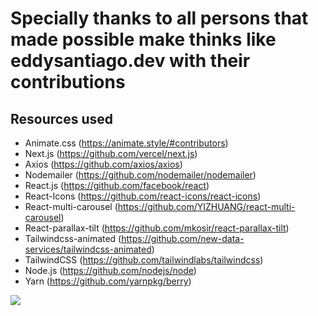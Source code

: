 # Specially thanks to all persons that made possible make thinks like eddysantiago.dev with their contributions

## Resources used

- Animate.css (https://animate.style/#contributors)
- Next.js (https://github.com/vercel/next.js)
- Axios (https://github.com/axios/axios)
- Nodemailer (https://github.com/nodemailer/nodemailer)
- React.js (https://github.com/facebook/react)
- React-Icons (https://github.com/react-icons/react-icons)
- React-multi-carousel (https://github.com/YIZHUANG/react-multi-carousel)
- React-parallax-tilt (https://github.com/mkosir/react-parallax-tilt)
- Tailwindcss-animated (https://github.com/new-data-services/tailwindcss-animated)
- TailwindCSS (https://github.com/tailwindlabs/tailwindcss)
- Node.js (https://github.com/nodejs/node)
- Yarn (https://github.com/yarnpkg/berry)


![](https://em-content.zobj.net/thumbs/160/whatsapp/273/bird_1f426.png) 